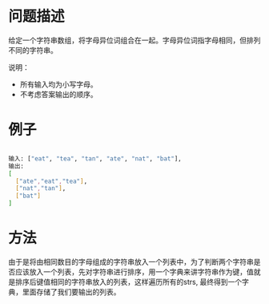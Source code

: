 # 问题描述

给定一个字符串数组，将字母异位词组合在一起。字母异位词指字母相同，但排列不同的字符串。

说明：

- 所有输入均为小写字母。
- 不考虑答案输出的顺序。

# 例子

```bash

输入: ["eat", "tea", "tan", "ate", "nat", "bat"],
输出:
[
  ["ate","eat","tea"],
  ["nat","tan"],
  ["bat"]
]

```

# 方法

由于是将由相同数目的字母组成的字符串放入一个列表中，为了判断两个字符串是否应该放入一个列表，先对字符串进行排序，用一个字典来讲字符串作为键，值就是排序后键值相同的字符串放入的列表，这样遍历所有的strs, 最终得到一个字典，里面存储了我们要输出的列表。